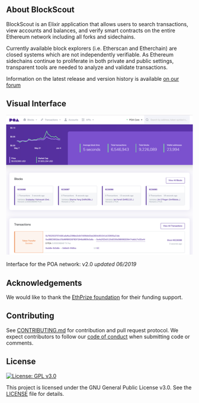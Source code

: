 <!-- about.md -->

## About BlockScout

BlockScout is an Elixir application that allows users to search transactions, view accounts and balances, and verify smart contracts on the entire Ethereum network including all forks and sidechains.

Currently available block explorers (i.e. Etherscan and Etherchain) are closed systems which are not independently verifiable.  As Ethereum sidechains continue to proliferate in both private and public settings, transparent tools are needed to analyze and validate transactions.

Information on the latest release and version history is available [on our forum](https://forum.poa.network/c/blockscout/releases)

## Visual Interface

![POA BlockScout](_media/screenshot_06_2019.png)

Interface for the POA network: v2.0 _updated 06/2019_

## Acknowledgements

We would like to thank the [EthPrize foundation](http://ethprize.io/) for their funding support.

## Contributing

See [CONTRIBUTING.md](https://github.com/poanetwork/blockscout/blob/master/CONTRIBUTING.md) for contribution and pull request protocol. We expect contributors to follow our [code of conduct](https://github.com/poanetwork/blockscout/blob/master/CODE_OF_CONDUCT.md) when submitting code or comments.

## License

[![License: GPL v3.0](https://img.shields.io/badge/License-GPL%20v3-blue.svg)](https://www.gnu.org/licenses/gpl-3.0)

This project is licensed under the GNU General Public License v3.0. See the [LICENSE](https://github.com/poanetwork/blockscout/blob/master/LICENSE) file for details.

